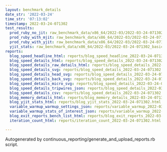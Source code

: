 ```yaml
---
layout: benchmark_details
date_str: '2022-03-24'
time_str: '07:13:02'
timestamp: 2022-03-24-071302
test_results:
  prod_ruby_no_jit: raw_benchmark_data/x86_64/2022-03/2022-03-24-071302_basic_benchmark_prod_ruby_no_jit.json
  prod_ruby_with_mjit: raw_benchmark_data/x86_64/2022-03/2022-03-24-071302_basic_benchmark_prod_ruby_with_mjit.json
  prod_ruby_with_yjit: raw_benchmark_data/x86_64/2022-03/2022-03-24-071302_basic_benchmark_prod_ruby_with_yjit.json
  yjit_stats: raw_benchmark_data/x86_64/2022-03/2022-03-24-071302_basic_benchmark_yjit_stats.json
reports:
  blog_speed_headline_html: reports/blog_speed_headline_2022-03-24-071302.html
  blog_speed_details_html: reports/blog_speed_details_2022-03-24-071302.html
  blog_speed_details_raw_details_html: reports/blog_speed_details_2022-03-24-071302.raw_details.html
  blog_speed_details_svg: reports/blog_speed_details_2022-03-24-071302.svg
  blog_speed_details_head_svg: reports/blog_speed_details_2022-03-24-071302.head.svg
  blog_speed_details_back_svg: reports/blog_speed_details_2022-03-24-071302.back.svg
  blog_speed_details_micro_svg: reports/blog_speed_details_2022-03-24-071302.micro.svg
  blog_speed_details_tripwires_json: reports/blog_speed_details_2022-03-24-071302.tripwires.json
  blog_speed_details_csv: reports/blog_speed_details_2022-03-24-071302.csv
  blog_memory_details_html: reports/blog_memory_details_2022-03-24-071302.html
  blog_yjit_stats_html: reports/blog_yjit_stats_2022-03-24-071302.html
  variable_warmup_warmup_settings_json: reports/variable_warmup_2022-03-24-071302.warmup_settings.json
  variable_warmup_stats_of_interest_json: reports/variable_warmup_2022-03-24-071302.stats_of_interest.json
  blog_exit_reports_bench_list_html: reports/blog_exit_reports_2022-03-24-071302.bench_list.html
  iteration_count_html: reports/iteration_count_2022-03-24-071302.html

---
```

Autogenerated by continuous_reporting/generate_and_upload_reports.rb script.

